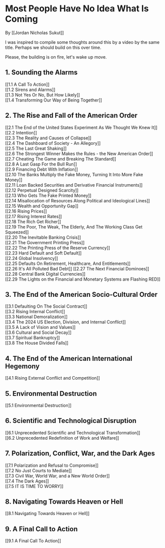 # Most People Have No Idea What Is Coming

By [[Jordan Nicholas Sukut]]

I was inspired to compile some thoughts around this by a video by the same title. Perhaps we should build on this over time. 

Please, the building is on fire, let's wake up move. 

## 1. Sounding the Alarms

[[1.1 A Call To Action]]  
[[1.2 Sirens and Alarms]]  
[[1.3 Not Yes Or No, But How Likely]]  
[[1.4 Transforming Our Way of Being Together]]  

## 2. The Rise and Fall of the American Order 

[[2.1 The End of the United States Experiment As We Thought We Knew It]]  
[[2.2 Intention]]  
[[2.3 The Reality and Causes of Collapse]]  
[[2.4 The Dashboard of Society - An Allegory]]  
[[2.5 The Last Great Shaking]]  
[[2.6 The Strongest Winner Makes the Rules - the New American Order]]  
[[2.7 Cheating The Game and Breaking The Standard]]  
[[2.8 A Last Gasp For the Bull Run]]  
[[2.9 Financing Debt With Inflation]]  
[[2.10 The Banks Multiply the Fake Money, Turning It Into More Fake Money]]  
[[2.11 Loan Backed Securities and Derivative Financial Instruments]]  
[[2.12 Perpetual Designed Scarcity]]  
[[2.13 Who Gets The Fake Printed Money]]  
[[2.14 Misallocation of Resources Along Political and Ideological Lines]]  
[[2.15 Wealth and Opportunity Gap]]  
[[2.16 Rising Prices]]  
[[2.17 Rising Interest Rates]]  
[[2.18 The Rich Get Richer]]  
[[2.19 The Poor, The Weak, The Elderly, And The Working Class Get Squeezed]]  
[[2.20 The Inevitable Banking Crisis]]  
[[2.21 The Government Printing Press]]  
[[2.22 The Printing Press of the Reserve Currency]]  
[[2.23 Hard Default and Soft Default]]  
[[2.24 Global Insolvency]]  
[[2.25 Defaults On Retirement, Healthcare, And Entitlements]]  
[[2.26 It's All Polluted Bad Debt]] 
[[2.27 The Next Financial Dominoes]]  
[[2.28 Central Bank Digital Currencies]]  
[[2.29 The Lights on the Financial and Monetary Systems are Flashing RED]]  

## 3. The End of the American Socio-Cultural Order 

[[3.1 Defaulting On The Social Contract]]  
[[3.2 Rising Internal Conflict]]  
[[3.3 National Demoralization]]  
[[3.4 The 2024 US Election, Division, and Internal Conflict]]  
[[3.5 A Lack of Vision and Values]]  
[[3.6 Cultural and Social Decay]]  
[[3.7 Spiritual Bankruptcy]]  
[[3.8 The House Divided Falls]]  

## 4. The End of the American International Hegemony 

[[4.1 Rising External Conflict and Competition]]  

## 5. Environmental Destruction

[[5.1 Environmental Destruction]]

## 6. Scientific and Technological Disruption 

[[6.1 Unprecedented Scientific and Technological Transformation]]  
[[6.2 Unprecedented Redefinition of Work and Welfare]]  

## 7. Polarization, Conflict,  War, and the Dark Ages

[[7.1 Polarization and Refusal to Compromise]]  
[[7.2 No Just Courts to Mediate]]  
[[7.3 Civil War, World War, and a New World Order]]  
[[7.4 The Dark Ages]]  
[[7.5 IT IS TIME TO WORRY]]  

## 8. Navigating Towards Heaven or Hell

[[8.1 Navigating Towards Heaven or Hell]]  

## 9. A Final Call to Action

[[9.1 A Final Call To Action]]
